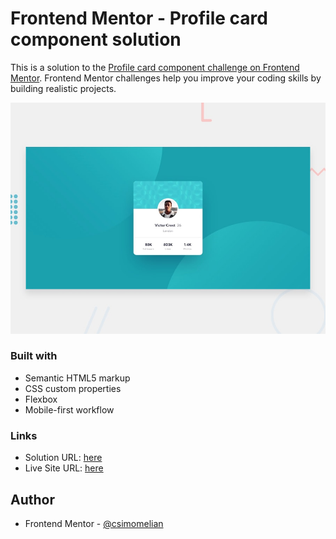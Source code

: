 # Frontend Mentor - Profile card component solution

This is a solution to the [Profile card component challenge on Frontend Mentor](https://www.frontendmentor.io/challenges/profile-card-component-cfArpWshJ). Frontend Mentor challenges help you improve your coding skills by building realistic projects.

![Design preview for the Profile card component coding challenge](./design/desktop-preview.jpg)


### Built with

- Semantic HTML5 markup
- CSS custom properties
- Flexbox
- Mobile-first workflow

### Links

- Solution URL: [here](https://www.frontendmentor.io/solutions/another-solution-with-sass-and-flexbox-layout-X9vJq-cvD)
- Live Site URL: [here](https://csimomelian.github.io/profile-card-component)


## Author

- Frontend Mentor - [@csimomelian](https://www.frontendmentor.io/profile/csimomelian)